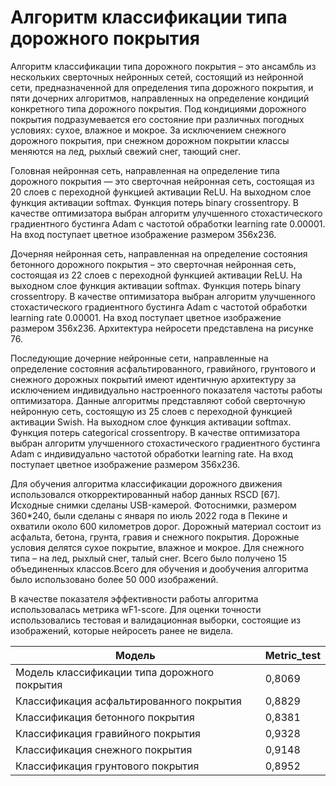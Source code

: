 # Алгоритм классификации типа дорожного покрытия

Алгоритм классификации типа дорожного покрытия – это ансамбль из нескольких сверточных нейронных сетей, состоящий из нейронной сети, предназначенной для определения типа дорожного покрытия, и пяти дочерних алгоритмов, направленных на определение кондиций конкретного типа дорожного покрытия. Под кондициями дорожного покрытия подразумевается его состояние при различных погодных условиях: сухое, влажное и мокрое. За исключением снежного дорожного покрытия, при снежном дорожном покрытии классы меняются на лед, рыхлый свежий снег, тающий снег.

Головная нейронная сеть, направленная на определение типа дорожного покрытия — это сверточная нейронная сеть, состоящая из 20 слоев с переходной функцией активации ReLU. На выходном слое функция активации softmax. Функция потерь binary crossentropy. В качестве оптимизатора выбран алгоритм улучшенного стохастического градиентного бустинга Adam с частотой обработки learning rate 0.00001. На вход поступает цветное изображение размером 356x236. 
 
Дочерняя нейронная сеть, направленная на определение состояния бетонного дорожного покрытия – это сверточная нейронная сеть, состоящая из 22 слоев с переходной функцией активации ReLU. На выходном слое функция активации softmax. Функция потерь binary crossentropy. В качестве оптимизатора выбран алгоритм улучшенного стохастического градиентного бустинга Adam с частотой обработки learning rate 0.00001. На вход поступает цветное изображение размером 356x236. Архитектура нейросети представлена на рисунке 76.
 
 Последующие дочерние нейронные сети, направленные на определение состояния асфальтированного, гравийного, грунтового и снежного дорожных покрытий имеют идентичную архитектуру за исключением индивидуально настроенного показателя частоты работы оптимизатора. 
Данные алгоритмы представляют собой сверточную нейронную сеть, состоящую из 25 слоев с переходной функцией активации Swish. На выходном слое функция активации softmax. Функция потерь categorical crossentropy. В качестве оптимизатора выбран алгоритм улучшенного стохастического градиентного бустинга Adam с индивидуально частотой обработки learning rate. На вход поступает цветное изображение размером 356x236. 

Для обучения алгоритма классификации дорожного движения использовался откорректированный набор данных RSCD [67]. Исходные снимки сделаны USB-камерой. Фотоснимки, размером 360*240, были сделаны с января по июль 2022 года в Пекине и охватили около 600 километров дорог. Дорожный материал состоит из асфальта, бетона, грунта, гравия и снежного покрытия. Дорожные условия делятся сухое покрытие, влажное и мокрое. Для снежного типа – на лед, рыхлый снег, талый снег. Всего было получено 15 объединенных классов.Всего для обучения и дообучения алгоритма было использовано более 50 000 изображений.

В качестве показателя эффективности работы алгоритма использовалась метрика wF1-score. Для оценки точности использовались тестовая и валидационная выборки, состоящие из изображений, которые нейросеть ранее не видела. 

Модель | Metric_test
------ | ------
Модель классификации типа дорожного покрытия	| 0,8069
Классификация асфальтированного покрытия	| 0,8829
Классификация бетонного покрытия	| 0,8381
Классификация гравийного покрытия	| 0,9328
Классификация снежного покрытия	| 0,9148
Классификация грунтового покрытия	| 0,8952

